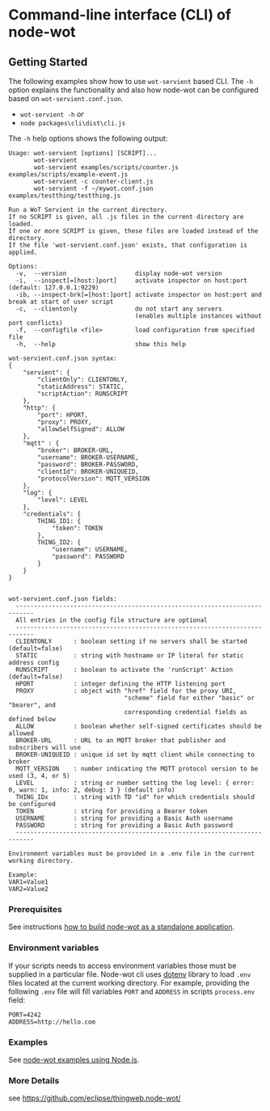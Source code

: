 # Command-line interface (CLI) of node-wot

## Getting Started

The following examples show how to use `wot-servient` based CLI.
The `-h` option explains the functionality and also how node-wot can be configured based on `wot-servient.conf.json`.

-   `wot-servient -h` _or_
-   `node packages\cli\dist\cli.js`

The `-h` help options shows the following output:

```
Usage: wot-servient [options] [SCRIPT]...
       wot-servient
       wot-servient examples/scripts/counter.js examples/scripts/example-event.js
       wot-servient -c counter-client.js
       wot-servient -f ~/mywot.conf.json examples/testthing/testthing.js

Run a WoT Servient in the current directory.
If no SCRIPT is given, all .js files in the current directory are loaded.
If one or more SCRIPT is given, these files are loaded instead of the directory.
If the file 'wot-servient.conf.json' exists, that configuration is applied.

Options:
  -v,  --version                   display node-wot version
  -i,  --inspect[=[host:]port]     activate inspector on host:port (default: 127.0.0.1:9229)
  -ib, --inspect-brk[=[host:]port] activate inspector on host:port and break at start of user script
  -c,  --clientonly                do not start any servers
                                   (enables multiple instances without port conflicts)
  -f,  --configfile <file>         load configuration from specified file
  -h,  --help                      show this help

wot-servient.conf.json syntax:
{
    "servient": {
        "clientOnly": CLIENTONLY,
        "staticAddress": STATIC,
        "scriptAction": RUNSCRIPT
    },
    "http": {
        "port": HPORT,
        "proxy": PROXY,
        "allowSelfSigned": ALLOW
    },
    "mqtt" : {
        "broker": BROKER-URL,
        "username": BROKER-USERNAME,
        "password": BROKER-PASSWORD,
        "clientId": BROKER-UNIQUEID,
        "protocolVersion": MQTT_VERSION
    },
    "log": {
        "level": LEVEL
    },
    "credentials": {
        THING_ID1: {
            "token": TOKEN
        },
        THING_ID2: {
            "username": USERNAME,
            "password": PASSWORD
        }
    }
}


wot-servient.conf.json fields:
  ---------------------------------------------------------------------------
  All entries in the config file structure are optional
  ---------------------------------------------------------------------------
  CLIENTONLY      : boolean setting if no servers shall be started (default=false)
  STATIC          : string with hostname or IP literal for static address config
  RUNSCRIPT       : boolean to activate the 'runScript' Action (default=false)
  HPORT           : integer defining the HTTP listening port
  PROXY           : object with "href" field for the proxy URI,
                                "scheme" field for either "basic" or "bearer", and
                                corresponding credential fields as defined below
  ALLOW           : boolean whether self-signed certificates should be allowed
  BROKER-URL      : URL to an MQTT broker that publisher and subscribers will use
  BROKER-UNIQUEID : unique id set by mqtt client while connecting to broker
  MQTT_VERSION    : number indicating the MQTT protocol version to be used (3, 4, or 5)
  LEVEL           : string or number setting the log level: { error: 0, warn: 1, info: 2, debug: 3 } (default info)
  THING_IDx       : string with TD "id" for which credentials should be configured
  TOKEN           : string for providing a Bearer token
  USERNAME        : string for providing a Basic Auth username
  PASSWORD        : string for providing a Basic Auth password
  ---------------------------------------------------------------------------

Environment variables must be provided in a .env file in the current working directory.

Example:
VAR1=Value1
VAR2=Value2

```

### Prerequisites

See instructions [how to build node-wot as a standalone application](https://github.com/eclipse/thingweb.node-wot/#as-a-standalone-application).

### Environment variables

If your scripts needs to access environment variables those must be supplied in a particular file. Node-wot cli uses [dotenv](https://github.com/motdotla/dotenv) library to load `.env` files located at the current working directory. For example, providing the following `.env` file will fill variables `PORT` and `ADDRESS` in scripts `process.env` field:

```
PORT=4242
ADDRESS=http://hello.com
```

### Examples

See [node-wot examples using Node.js](https://github.com/eclipse/thingweb.node-wot/#no-time-for-explanations---show-me-a-running-example).

### More Details

see https://github.com/eclipse/thingweb.node-wot/
